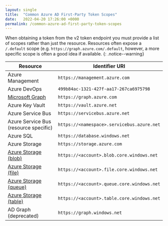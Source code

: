 ```yaml
---
layout: single
title:  "Common Azure AD First-Party Token Scopes"
date:   2022-04-20 17:26:00 +0000
permalink: /common-azure-ad-first-party-token-scopes
---
```


When obtaining a token from the v2 token endpoint you must provide a list of scopes rather than just the resource. Resources often expose a `/.default` scope (e.g. `https://graph.azure.com/.default`, however, a more specific scope is often a good idea if available.
{: .notice--warning}


| Resource                                                                                                                                  | Identifier URI                             |
| ----------------------------------------------------------------------------------------------------------------------------------------- | ------------------------------------------ |
| Azure Management                                                                                                                          | `https://management.azure.com`             |
| Azure DevOps                                                                                                                              | `499b84ac-1321-427f-aa17-267ca6975798`     |
| [Microsoft Graph](https://docs.microsoft.com/en-us/graph/permissions-reference)                                                           | `https://graph.azure.com`                  |
| Azure Key Vault                                                                                                                           | `https://vault.azure.net`                  |
| Azure Service Bus                                                                                                                         | `https://servicebus.azure.net`             |
| Azure Service Bus (resource specific)                                                                                                     | `https://<namespace>.servicebus.azure.net` |
| Azure SQL                                                                                                                                 | `https://database.windows.net`             |
| Azure Storage                                                                                                                             | `https://storage.azure.com`                |
| [Azure Storage (blob)](https://docs.microsoft.com/en-us/azure/storage/common/storage-auth-aad-app?tabs=dotnet#azure-storage-resource-id)  | `https://<account>.blob.core.windows.net`  |
| [Azure Storage (file)](https://docs.microsoft.com/en-us/azure/storage/common/storage-auth-aad-app?tabs=dotnet#azure-storage-resource-id)  | `https://<account>.file.core.windows.net`  |
| [Azure Storage (queue)](https://docs.microsoft.com/en-us/azure/storage/common/storage-auth-aad-app?tabs=dotnet#azure-storage-resource-id) | `https://<account>.queue.core.windows.net` |
| [Azure Storage (table)](https://docs.microsoft.com/en-us/azure/storage/common/storage-auth-aad-app?tabs=dotnet#azure-storage-resource-id) | `https://<account>.table.core.windows.net` |
| AD Graph (deprecated)                                                                                                                     | `https://graph.windows.net`                |
